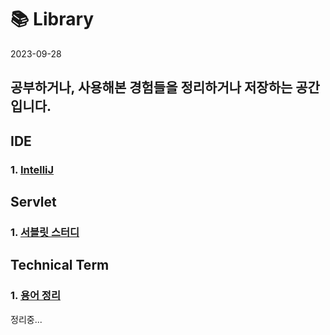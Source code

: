 # 📚 Library

2023-09-28

## 공부하거나, 사용해본 경험들을 정리하거나 저장하는 공간입니다.

## IDE

### 1. [IntelliJ](https://github.com/hiio420official/library/blob/main/IDE/IntelliJ/README.md)

## Servlet

### 1. [서블릿 스터디](https://github.com/hiio420official/library/blob/main/Servlet/README.md)

## Technical Term

### 1. [용어 정리](https://github.com/hiio420official/library/blob/main/TechnicalTerm/README.md)

정리중...
